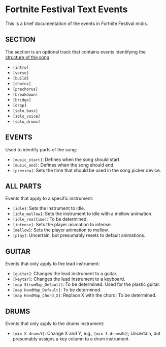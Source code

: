 # Fortnite Festival Text Events

This is a brief documentation of the events in Fortnite Festival midis.

## SECTION

The section is an optional track that contains events identifying the [structure of the song](https://www.masterclass.com/articles/songwriting-101-learn-common-song-structures).

- `[intro]`
- `[verse]`
- `[build]`
- `[chorus]`
- `[prechorus]`
- `[breakdown]`
- `[bridge]`
- `[drop]`
- `[solo_bass]`
- `[solo_voice]`
- `[solo_drums]`

## EVENTS

Used to identify parts of the song:

- `[music_start]`: Defines when the song should start.
- `[music_end]`: Defines when the song should end.
- `[preview]`: Sets the time that should be used in the song picker device.

## ALL PARTS

Events that apply to a specific instrument:

- `[idle]`: Sets the instrument to idle.
- `[idle_mellow]`: Sets the instrument to idle with a mellow animation.
- `[idle_realtime]`: To be determined.
- `[intense]`: Sets the player animation to intense.
- `[mellow]`: Sets the player animation to mellow.
- `[play]`: Uncertain, but presumably resets to default animations.

## GUITAR

Events that only apply to the lead instrument:

- `[guitar]`: Changes the lead instrument to a guitar.
- `[keytar]`: Changes the lead instrument to a keyboard.
- `[map StrumMap_Default]`: To be determined. Used for the plastic guitar.
- `[map HandMap_Default]`: To be determined.
- `[map HandMap_Chord_X]`: Replace X with the chord; To be determined.

## DRUMS

Events that only apply to the drums instrument:

- `[mix X drumsY]`: Change X and Y, e.g., `[mix 3 drums0d]`; Uncertain, but presumably assigns a key column to a drum instrument.
